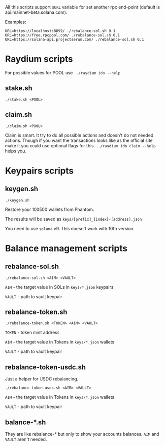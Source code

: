 All this scripts support `$URL` variable for set another rpc end-point (default is api.mainnet-beta.solana.com).

Examples:
```
URL=https://localhost:8899/ ./rebalance-sol.sh 0.1
URL=https://free.rpcpool.com/ ./rebalance-sol.sh 0.1
URL=https://solana-api.projectserum.com/ ./rebalance-sol.sh 0.1

```

# Raydium scripts

For possible values for POOL use `../raydium ido --help`

## stake.sh

```
./stake.sh <POOL>
```

## claim.sh

```
./claim.sh <POOL>
```

Claim is smart. It try to do all possible actions and doesn't do not needed actions. Though if you want the transactions looks like as the official site make it you could use optional flags for this. `../raydium ido claim --help` helps you.

# Keypairs scripts

## keygen.sh

```
./keygen.sh
```
Restore your 100500 wallets from Phantom.

The results will be saved as `keys/[prefix]_[index]-[address].json`

You need to use `solana` v9. This doesn't work with 10th version.

# Balance management scripts

## rebalance-sol.sh

```
./rebalance-sol.sh <AIM> <VAULT>
```

`AIM` - the target value in SOLs in `keys/*.json` keypairs

`VAULT` - path to vault keypair

## rebalance-token.sh

```
./rebalance-token.sh <TOKEN> <AIM> <VAULT>
```

`TOKEN` - token mint address

`AIM` - the target value in Tokens in `keys/*.json` wallets

`VAULT` - path to vault keypair

## rebalance-token-usdc.sh

Just a helper for USDC rebalancing.

```
./rebalance-token-usdc.sh <AIM> <VAULT>
```

`AIM` - the target value in Tokens in `keys/*.json` wallets

`VAULT` - path to vault keypair

## balance-*.sh

They are like rebalance-* but only to show your accounts balances. `AIM` and `VAULT` aren't needed.

